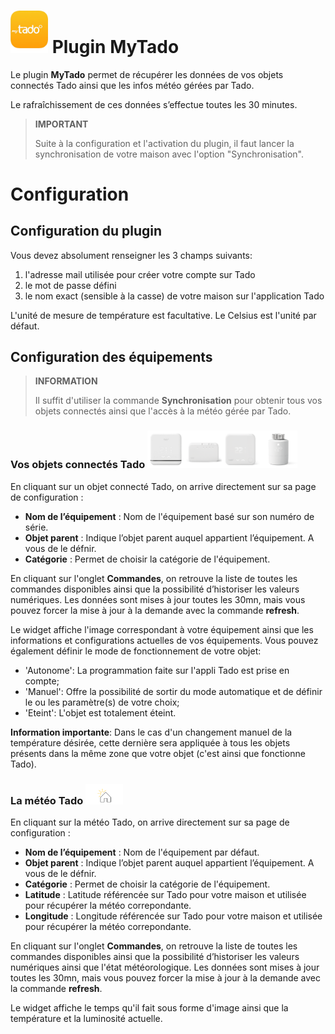 # <img src="../images/MyTado_icon.png" width="60"/> Plugin MyTado

Le plugin **MyTado** permet de récupérer les données de vos objets connectés Tado ainsi que les infos météo gérées par Tado.

Le rafraîchissement de ces données s’effectue toutes les 30 minutes.

>**IMPORTANT**
>
>Suite à la configuration et l'activation du plugin, il faut lancer la synchronisation de votre maison avec l'option "Synchronisation".

# Configuration

## Configuration du plugin

Vous devez absolument renseigner les 3 champs suivants:
1) l'adresse mail utilisée pour créer votre compte sur Tado
2) le mot de passe défini
3) le nom exact (sensible à la casse) de votre maison sur l'application Tado

L'unité de mesure de température est facultative. Le Celsius est l'unité par défaut.

## Configuration des équipements

>**INFORMATION**
>
>Il suffit d'utiliser la commande **Synchronisation** pour obtenir tous vos objets connectés ainsi que l'accès à la météo gérée par Tado.

### Vos objets connectés Tado <img src="../images/AC01.png" width="60"/><img src="../images/BU01.png" width="60"/><img src="../images/RU01.png" width="60"/><img src="../images/VA01.png" width="60"/>

En cliquant sur un objet connecté Tado, on arrive directement sur sa page de configuration :

- **Nom de l’équipement** : Nom de l'équipement basé sur son numéro de série.
- **Objet parent** : Indique l’objet parent auquel appartient l’équipement. A vous de le défnir.
- **Catégorie** : Permet de choisir la catégorie de l'équipement.

En cliquant sur l'onglet **Commandes**, on retrouve la liste de toutes les commandes disponibles ainsi que la possibilité d’historiser les valeurs numériques.
Les données sont mises à jour toutes les 30mn, mais vous pouvez forcer la mise à jour à la demande avec la commande **refresh**.

Le widget affiche l'image correspondant à votre équipement ainsi que les informations et configurations actuelles de vos équipements.
Vous pouvez également définir le mode de fonctionnement de votre objet:
- 'Autonome': La programmation faite sur l'appli Tado est prise en compte;
- 'Manuel': Offre la possibilité de sortir du mode automatique et de définir le ou les paramètre(s) de votre choix;
- 'Eteint': L'objet est totalement éteint.

**Information importante**: Dans le cas d'un changement manuel de la température désirée, cette dernière sera appliquée à tous les objets présents dans la même zone que votre objet (c'est ainsi que fonctionne Tado). 

### La météo Tado <img src="../images/WeatherEq.svg" width="60"/>

En cliquant sur la météo Tado, on arrive directement sur sa page de configuration :

- **Nom de l’équipement** : Nom de l'équipement par défaut.
- **Objet parent** : Indique l’objet parent auquel appartient l’équipement. A vous de le défnir.
- **Catégorie** : Permet de choisir la catégorie de l'équipement.
- **Latitude** : Latitude référencée sur Tado pour votre maison et utilisée pour récupérer la météo correpondante.
- **Longitude** : Longitude référencée sur Tado pour votre maison et utilisée pour récupérer la météo correpondante.

En cliquant sur l'onglet **Commandes**, on retrouve la liste de toutes les commandes disponibles ainsi que la possibilité d’historiser les valeurs numériques ainsi que l'état météorologique.
Les données sont mises à jour toutes les 30mn, mais vous pouvez forcer la mise à jour à la demande avec la commande **refresh**.

Le widget affiche le temps qu'il fait sous forme d'image ainsi que la température et la luminosité actuelle.